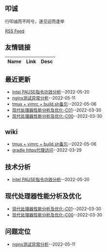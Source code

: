 ## 叩诚
行叩诚而不阿兮，遂见迎而逢举 
 
[RSS Feed](https://raw.githubusercontent.com/Jared-ZDC/Jared-ZDC.github.io/master/feed.xml)
## 友情链接
| Name | Link | Desc | 
 | ---- | ---- | ---- |
## 最近更新
- [Intel PAUSE指令功效分析](https://github.com/Jared-ZDC/Jared-ZDC.github.io/issues/6)--2022-05-20
- [nginx测试异常分析](https://github.com/Jared-ZDC/Jared-ZDC.github.io/issues/5)--2022-05-11
- [tmux + vimrc + build.sh备忘](https://github.com/Jared-ZDC/Jared-ZDC.github.io/issues/4)--2022-05-06
- [现代处理器性能分析及优化-C01](https://github.com/Jared-ZDC/Jared-ZDC.github.io/issues/3)--2022-03-30
- [现代处理器性能分析及优化-C00](https://github.com/Jared-ZDC/Jared-ZDC.github.io/issues/2)--2022-03-30
## wiki
- [tmux + vimrc + build.sh备忘](https://github.com/Jared-ZDC/Jared-ZDC.github.io/issues/4)--2022-05-06
- [gradle https代理访问](https://github.com/Jared-ZDC/Jared-ZDC.github.io/issues/1)--2022-03-29
## 技术分析
- [Intel PAUSE指令功效分析](https://github.com/Jared-ZDC/Jared-ZDC.github.io/issues/6)--2022-05-20
## 现代处理器性能分析及优化
- [现代处理器性能分析及优化-C01](https://github.com/Jared-ZDC/Jared-ZDC.github.io/issues/3)--2022-03-30
- [现代处理器性能分析及优化-C00](https://github.com/Jared-ZDC/Jared-ZDC.github.io/issues/2)--2022-03-30
## 问题定位
- [nginx测试异常分析](https://github.com/Jared-ZDC/Jared-ZDC.github.io/issues/5)--2022-05-11

